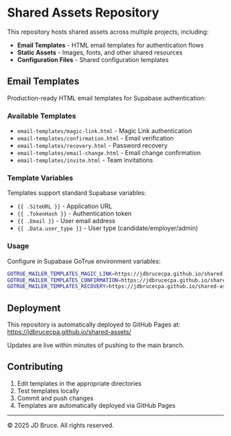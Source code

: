 # Shared Assets Repository

This repository hosts shared assets across multiple projects, including:

- **Email Templates** - HTML email templates for authentication flows
- **Static Assets** - Images, fonts, and other shared resources
- **Configuration Files** - Shared configuration templates

## Email Templates

Production-ready HTML email templates for Supabase authentication:

### Available Templates

- `email-templates/magic-link.html` - Magic Link authentication
- `email-templates/confirmation.html` - Email verification  
- `email-templates/recovery.html` - Password recovery
- `email-templates/email-change.html` - Email change confirmation
- `email-templates/invite.html` - Team invitations

### Template Variables

Templates support standard Supabase variables:
- `{{ .SiteURL }}` - Application URL
- `{{ .TokenHash }}` - Authentication token
- `{{ .Email }}` - User email address
- `{{ .Data.user_type }}` - User type (candidate/employer/admin)

### Usage

Configure in Supabase GoTrue environment variables:

```bash
GOTRUE_MAILER_TEMPLATES_MAGIC_LINK=https://jdbrucecpa.github.io/shared-assets/email-templates/magic-link.html
GOTRUE_MAILER_TEMPLATES_CONFIRMATION=https://jdbrucecpa.github.io/shared-assets/email-templates/confirmation.html
GOTRUE_MAILER_TEMPLATES_RECOVERY=https://jdbrucecpa.github.io/shared-assets/email-templates/recovery.html
```

## Deployment

This repository is automatically deployed to GitHub Pages at:
https://jdbrucecpa.github.io/shared-assets/

Updates are live within minutes of pushing to the main branch.

## Contributing

1. Edit templates in the appropriate directories
2. Test templates locally
3. Commit and push changes
4. Templates are automatically deployed via GitHub Pages

---

© 2025 JD Bruce. All rights reserved.
